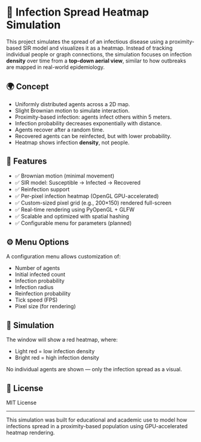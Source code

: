 
# 🦠 Infection Spread Heatmap Simulation

This project simulates the spread of an infectious disease using a proximity-based SIR model and visualizes it as a heatmap. Instead of tracking individual people or graph connections, the simulation focuses on infection **density** over time from a **top-down aerial view**, similar to how outbreaks are mapped in real-world epidemiology.

## 🌍 Concept

- Uniformly distributed agents across a 2D map.
- Slight Brownian motion to simulate interaction.
- Proximity-based infection: agents infect others within 5 meters.
- Infection probability decreases exponentially with distance.
- Agents recover after a random time.
- Recovered agents can be reinfected, but with lower probability.
- Heatmap shows infection **density**, not people.

## 🔧 Features

- ✅ Brownian motion (minimal movement)
- ✅ SIR model: Susceptible → Infected → Recovered
- ✅ Reinfection support
- ✅ Per-pixel infection heatmap (OpenGL GPU-accelerated)
- ✅ Custom-sized pixel grid (e.g., 200×150) rendered full-screen
- ✅ Real-time rendering using PyOpenGL + GLFW
- ✅ Scalable and optimized with spatial hashing
- ✅ Configurable menu for parameters (planned)

## ⚙️ Menu Options

A configuration menu allows customization of:
- Number of agents
- Initial infected count
- Infection probability
- Infection radius
- Reinfection probability
- Tick speed (FPS)
- Pixel size (for rendering)

## 🚀 Simulation

The window will show a red heatmap, where:
- Light red = low infection density
- Bright red = high infection density

No individual agents are shown — only the infection spread as a visual.

## 📌 License

MIT License

---

This simulation was built for educational and academic use to model how infections spread in a proximity-based population using GPU-accelerated heatmap rendering.
